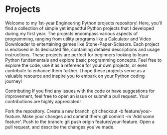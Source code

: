 # Projects
Welcome to my 1st-year Engineering Python projects repository! Here, you'll find a collection of simple yet impactful Python projects that I developed during my first year. The projects encompass various aspects of programming, ranging from utility programs like a Calculator and Video Downloader to entertaining games like Stone-Paper-Scissors. Each project is enclosed in its dedicated file, containing detailed descriptions and usage instructions. These projects are perfect for beginners looking to learn Python fundamentals and explore basic programming concepts. Feel free to explore the code, use it as a reference for your own projects, or even contribute to enhance them further. I hope these projects serve as a valuable resource and inspire you to embark on your Python coding journey!

Contributing
If you find any issues with the code or have suggestions for improvement, feel free to open an issue or submit a pull request. Your contributions are highly appreciated!

Fork the repository.
Create a new branch: git checkout -b feature/your-feature.
Make your changes and commit them: git commit -m 'Add some feature'.
Push to the branch: git push origin feature/your-feature.
Open a pull request, and describe the changes you've made.
